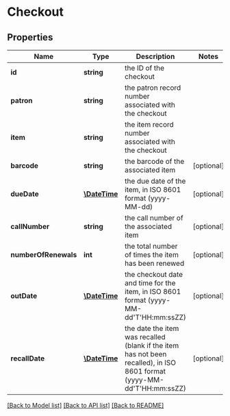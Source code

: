 # Checkout

## Properties
Name | Type | Description | Notes
------------ | ------------- | ------------- | -------------
**id** | **string** | the ID of the checkout | 
**patron** | **string** | the patron record number associated with the checkout | 
**item** | **string** | the item record number associated with the checkout | 
**barcode** | **string** | the barcode of the associated item | [optional] 
**dueDate** | [**\DateTime**](\DateTime.md) | the due date of the item, in ISO 8601 format (yyyy-MM-dd) | [optional] 
**callNumber** | **string** | the call number of the associated item | [optional] 
**numberOfRenewals** | **int** | the total number of times the item has been renewed | [optional] 
**outDate** | [**\DateTime**](\DateTime.md) | the checkout date and time for the item, in ISO 8601 format (yyyy-MM-dd&#39;T&#39;HH:mm:ssZZ) | [optional] 
**recallDate** | [**\DateTime**](\DateTime.md) | the date the item was recalled (blank if the item has not been recalled), in ISO 8601 format (yyyy-MM-dd&#39;T&#39;HH:mm:ssZZ) | [optional] 

[[Back to Model list]](../README.md#documentation-for-models) [[Back to API list]](../README.md#documentation-for-api-endpoints) [[Back to README]](../README.md)


